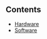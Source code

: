 ## Contents
- [Hardware](https://exceptionhasoccured.github.io/InTime/hardware)
- [Software](https://exceptionhasoccured.github.io/InTime/software)
